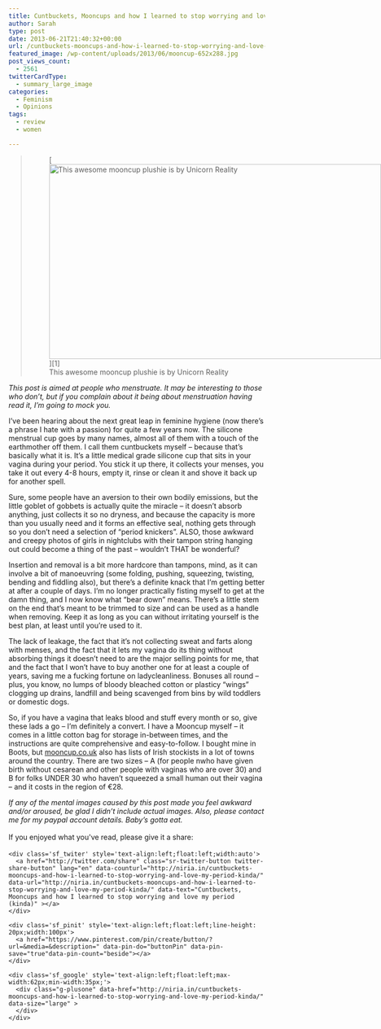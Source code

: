 ```yaml
---
title: Cuntbuckets, Mooncups and how I learned to stop worrying and love my period (kinda)
author: Sarah
type: post
date: 2013-06-21T21:40:32+00:00
url: /cuntbuckets-mooncups-and-how-i-learned-to-stop-worrying-and-love-my-period-kinda/
featured_image: /wp-content/uploads/2013/06/mooncup-652x288.jpg
post_views_count:
  - 2561
twitterCardType:
  - summary_large_image
categories:
  - Feminism
  - Opinions
tags:
  - review
  - women

---
```

<div id="fb-root">
</div>

> <figure id="attachment_1659" style="width: 652px" class="wp-caption alignright">[<img class=" wp-image-1659 " src="http://niria.in/wp-content/uploads/2013/06/mooncup.jpg" alt="This awesome mooncup plushie is by Unicorn Reality" width="652" height="383" srcset="http://niria.in/wp-content/uploads/2013/06/mooncup.jpg 652w, http://niria.in/wp-content/uploads/2013/06/mooncup-300x176.jpg 300w, http://niria.in/wp-content/uploads/2013/06/mooncup-500x293.jpg 500w" sizes="(max-width: 652px) 100vw, 652px" />][1]<figcaption class="wp-caption-text">This awesome mooncup plushie is by Unicorn Reality</figcaption></figure>
_This post is aimed at people who menstruate. It may be interesting to those who don&#8217;t, but if you complain about it being about menstruation having read it, I&#8217;m going to mock you._

I&#8217;ve been hearing about the next great leap in feminine hygiene (now there&#8217;s a phrase I hate with a passion) for quite a few years now. The silicone menstrual cup goes by many names, almost all of them with a touch of the earthmother off them. I call them cuntbuckets myself &#8211; because that&#8217;s basically what it is. It&#8217;s a little medical grade silicone cup that sits in your vagina during your period. You stick it up there, it collects your menses, you take it out every 4-8 hours, empty it, rinse or clean it and shove it back up for another spell.

Sure, some people have an aversion to their own bodily emissions, but the little goblet of gobbets is actually quite the miracle &#8211; it doesn&#8217;t absorb anything, just collects it so no dryness, and because the capacity is more than you usually need and it forms an effective seal, nothing gets through so you don&#8217;t need a selection of &#8220;period knickers&#8221;. ALSO, those awkward and creepy photos of girls in nightclubs with their tampon string hanging out could become a thing of the past &#8211; wouldn&#8217;t THAT be wonderful?

Insertion and removal is a bit more hardcore than tampons, mind, as it can involve a bit of manoeuvring (some folding, pushing, squeezing, twisting, bending and fiddling also), but there&#8217;s a definite knack that I&#8217;m getting better at after a couple of days. I&#8217;m no longer practically fisting myself to get at the damn thing, and I now know what &#8220;bear down&#8221; means. There&#8217;s a little stem on the end that&#8217;s meant to be trimmed to size and can be used as a handle when removing. Keep it as long as you can without irritating yourself is the best plan, at least until you&#8217;re used to it.

The lack of leakage, the fact that it&#8217;s not collecting sweat and farts along with menses, and the fact that it lets my vagina do its thing without absorbing things it doesn&#8217;t need to are the major selling points for me, that and the fact that I won&#8217;t have to buy another one for at least a couple of years, saving me a fucking fortune on ladycleanliness. Bonuses all round &#8211; plus, you know, no lumps of bloody bleached cotton or plasticy &#8220;wings&#8221; clogging up drains, landfill and being scavenged from bins by wild toddlers or domestic dogs.

So, if you have a vagina that leaks blood and stuff every month or so, give these lads a go &#8211; I&#8217;m definitely a convert. I have a Mooncup myself &#8211; it comes in a little cotton bag for storage in-between times, and the instructions are quite comprehensive and easy-to-follow. I bought mine in Boots, but [mooncup.co.uk][2] also has lists of Irish stockists in a lot of towns around the country. There are two sizes &#8211; A (for people nwho have given birth without cesarean and other people with vaginas who are over 30) and B for folks UNDER 30 who haven&#8217;t squeezed a small human out their vagina &#8211; and it costs in the region of €28.

_If any of the mental images caused by this post made you feel awkward and/or aroused, be glad I didn&#8217;t include actual images. Also, please contact me for my paypal account details. Baby&#8217;s gotta eat._

<div class='sfsi_Sicons' style='width: 100%; display: inline-block; vertical-align: middle; text-align:left'>
  <div style='margin:0px 8px 0px 0px; line-height: 24px'>
    <span>If you enjoyed what you've read, please give it a share:</span>
  </div>
  
  <div class='sfsi_socialwpr'>
    <div class='sf_fb' style='text-align:left;width:125px'>
      <div class="fb-like" href="http://niria.in/cuntbuckets-mooncups-and-how-i-learned-to-stop-worrying-and-love-my-period-kinda/" width="180" send="false" showfaces="false"  action="like" data-share="true"data-layout="button_count" >
      </div>
    </div>
    
    <div class='sf_twiter' style='text-align:left;float:left;width:auto'>
      <a href="http://twitter.com/share" class="sr-twitter-button twitter-share-button" lang="en" data-counturl="http://niria.in/cuntbuckets-mooncups-and-how-i-learned-to-stop-worrying-and-love-my-period-kinda/" data-url="http://niria.in/cuntbuckets-mooncups-and-how-i-learned-to-stop-worrying-and-love-my-period-kinda/" data-text="Cuntbuckets, Mooncups and how I learned to stop worrying and love my period (kinda)" ></a>
    </div>
    
    <div class='sf_pinit' style='text-align:left;float:left;line-height: 20px;width:100px'>
      <a href="https://www.pinterest.com/pin/create/button/?url=&media=&description=" data-pin-do="buttonPin" data-pin-save="true"data-pin-count="beside"></a>
    </div>
    
    <div class='sf_google' style='text-align:left;float:left;max-width:62px;min-width:35px;'>
      <div class="g-plusone" data-href="http://niria.in/cuntbuckets-mooncups-and-how-i-learned-to-stop-worrying-and-love-my-period-kinda/" data-size="large" >
      </div>
    </div>
  </div>
</div>

 [1]: http://www.unicornreality.com/Unicorn_Reality/Home.html
 [2]: http://www.mooncup.co.uk